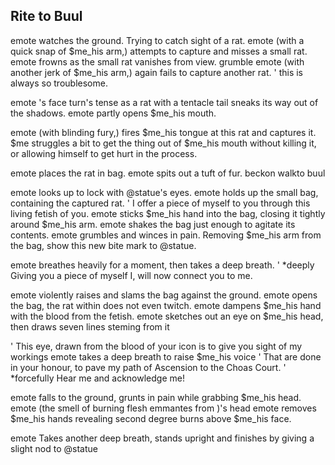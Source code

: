
Rite to Buul
-----------------------------------------

emote watches the ground. Trying to catch sight of a rat.
emote (with a quick snap of $me_his arm,) attempts to capture and misses a small rat.
emote frowns as the small rat vanishes from view.
grumble
emote (with another jerk of $me_his arm,) again fails to capture another rat.
' this is always so troublesome.

emote 's face turn's tense as a rat with a tentacle tail sneaks its way out of the shadows.
emote partly opens $me_his mouth.

emote (with blinding fury,) fires $me_his tongue at this rat and captures it. $me struggles a bit to get the thing out of $me_his mouth without killing it, or allowing himself to get hurt in the process.

emote places the rat in bag.
emote spits out a tuft of fur.
beckon
walkto buul

emote looks up to lock with @statue's eyes.
emote holds up the small bag, containing the captured rat.
' I offer a piece of myself to you through this living fetish of you.
emote sticks $me_his hand into the bag, closing it tightly around $me_his arm. 
emote shakes the bag just enough to agitate its contents.
emote grumbles and winces in pain. Removing $me_his arm from the bag, show this new bite mark to @statue.

emote breathes heavily for a moment, then takes a deep breath.
' *deeply Giving you a piece of myself I, will now connect you to me.

emote violently raises and slams the bag against the ground.
emote opens the bag, the rat within does not even twitch.
emote dampens $me_his hand with the blood from the fetish.
emote sketches out an eye on $me_his head, then draws seven lines steming from it

' This eye, drawn from the blood of your icon is to give you sight of my workings
emote takes a deep breath to raise $me_his voice
' That are done in your honour, to pave my path of Ascension to the Choas Court.
' *forcefully Hear me and acknowledge me!

emote falls to the ground, grunts in pain while grabbing $me_his head.
emote (the smell of burning flesh emmantes from )'s head
emote removes $me_his hands revealing second degree burns above $me_his face.

emote Takes another deep breath, stands upright and finishes by giving a slight nod to @statue
